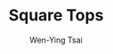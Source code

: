 ---
title: "Square Tops"
year: "1969"
subtitle: "Wen-Ying Tsai"
displayImg: "img/covers/Square Tops, 1969, Wen-Ying Tsai.jpg"
isArtworkInfo: 1
url: "https://www.wikiart.org/en/Search/Square Tops%20Wen-Ying Tsai"
newTab: 1
---
